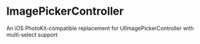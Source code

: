 # ImagePickerController
An iOS PhotoKit-compatible replacement for UIImagePickerController with multi-select support

